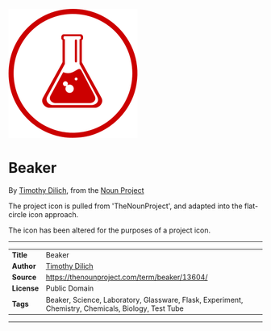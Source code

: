 ![Project icon](icon.png)
# Beaker
By [Timothy Dilich](https://thenounproject.com/mosaic7), from the [Noun Project](https://thenounproject.com/term/beaker/13604/)

The project icon is pulled from 'TheNounProject', and adapted into the flat-circle icon approach.

The icon has been altered for the purposes of a project icon.

---
|||
|---|---|
|**Title**|Beaker|
|**Author**|[Timothy Dilich](https://thenounproject.com/mosaic7)|
|**Source**|https://thenounproject.com/term/beaker/13604/|
|**License**|Public Domain|
|**Tags**|Beaker, Science, Laboratory, Glassware, Flask, Experiment, Chemistry, Chemicals, Biology, Test Tube|

---